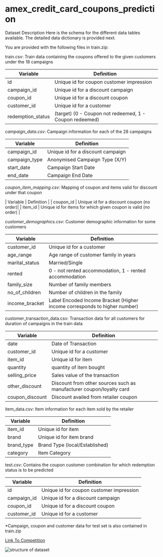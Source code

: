 # amex_credit_card_coupons_prediction 

Dataset Description
Here is the schema for the different data tables available. The detailed data dictionary is provided next.

You are provided with the following files in train.zip:

train.csv: Train data containing the coupons offered to the given customers under the 18 campaigns

|Variable |	Definition |
|---------|------------|
| id	| Unique id for coupon customer impression |
| campaign_id |	Unique id for a discount campaign|
| coupon_id |	Unique id for a discount coupon|
| customer_id |	Unique id for a customer |
| redemption_status |	(target) (0 - Coupon not redeemed, 1 - Coupon redeemed) |
 
*campaign_data.csv*: Campaign information for each of the 28 campaigns

| Variable |	Definition |
|----------|-------------|
| campaign_id |	Unique id for a discount campaign |
| campaign_type |	Anonymised Campaign Type (X/Y) |
| start_date |	Campaign Start Date |
| end_date |	Campaign End Date |

*coupon_item_mapping.csv:* Mapping of coupon and items valid for discount under that coupon

| Variable |	Definition |
| coupon_id |	Unique id for a discount coupon (no order)|
| item_id |	Unique id for items for which given coupon is valid (no order) |

*customer_demographics.csv*: Customer demographic information for some customers

|Variable |	Definition |
|---------|------------|
| customer_id |	Unique id for a customer |
| age_range |	Age range of customer family in years |
| marital_status |	Married/Single |
| rented |	0 - not rented accommodation, 1 - rented accommodation |
| family_size |	Number of family members |
| no_of_children |	Number of children in the family |
| income_bracket |	Label Encoded Income Bracket (Higher income corresponds to higher number) |

customer_transaction_data.csv: Transaction data for all customers for duration of campaigns in the train data

| Variable |	Definition |
|----------|-------------|
| date |	Date of Transaction |
| customer_id |	Unique id for a customer |
| item_id |	Unique id for item |
| quantity |	quantity of item bought|
| selling_price |	Sales value of the transaction |
| other_discount | Discount from other sources such as manufacturer coupon/loyalty card |
| coupon_discount |	Discount availed from retailer coupon |

item_data.csv: Item information for each item sold by the retailer

| Variable |	Definition |
|----------|-------------|
| item_id |	Unique id for item |
| brand |	Unique id for item brand |
| brand_type |	Brand Type (local/Established) |
| category |	Item Category |

test.csv: Contains the coupon customer combination for which redemption status is to be predicted

| Variable |	Definition |
|----------|-------------|
| id |	Unique id for coupon customer impression |
| campaign_id |	Unique id for a discount campaign |
| coupon_id |	Unique id for a discount coupon |
| customer_id |	Unique id for a customer |

*Campaign, coupon and customer data for test set is also contained in train.zip 



[Link To Competition](https://datahack.analyticsvidhya.com/contest/amexpert-2019-machine-learning-hackathon/?utm_source=auto-email)

![structure of dataset](https://s3-ap-south-1.amazonaws.com/av-blog-media/wp-content/uploads/2019/09/Screenshot-2019-09-28-at-8.58.32-PM.png)
